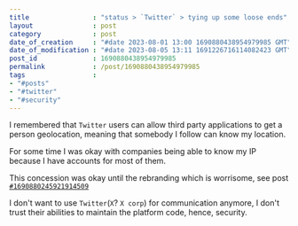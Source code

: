 ```yaml
---
title                : "status > `Twitter` > tying up some loose ends"
layout               : post
category             : post
date_of_creation     : "#date 2023-08-01 13:00 1690880438954979985 GMT"
date_of_modification : "#date 2023-08-05 13:11 1691226716114082423 GMT"
post_id              : 1690880438954979985
permalink            : /post/1690880438954979985
tags                 :
- "#posts"
- "#twitter"
- "#security"
---
```


I remembered that `Twitter` users can allow third party applications to get a person geolocation, meaning that somebody I follow can know my location.

For some time I was okay with companies being able to know my IP because I have accounts for most of them.

This concession was okay until the rebranding which is worrisome, see post [`#1690880245921914509`](/post/1690880245921914509)

I don't want to use `Twitter`(`X`? `X corp`) for communication anymore, I don't trust their abilities to maintain the platform code, hence, security. 
